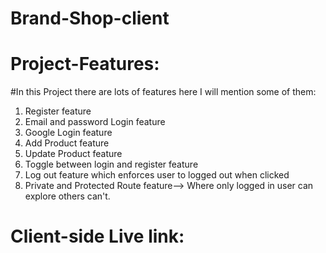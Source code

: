 # Brand-Shop-client

# Project-Features:
 
 #In this Project there are lots of features here I will mention some of them:

  1. Register feature
  2. Email and password Login feature
  3. Google Login feature
  4. Add Product feature
  5. Update Product feature 
  6. Toggle between login and register feature
  7. Log out feature which enforces user to logged out when clicked
  8. Private and Protected Route feature--> Where only logged in user can explore others can't.



# Client-side Live link: